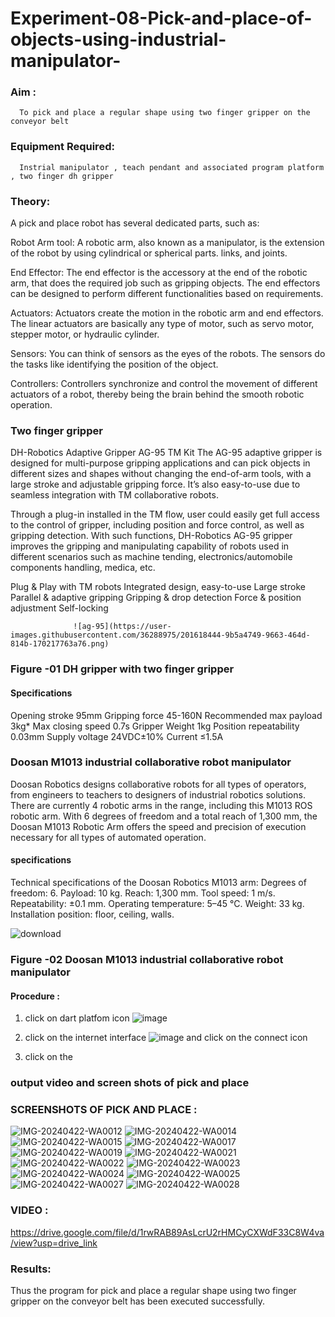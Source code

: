# Experiment-08-Pick-and-place-of-objects-using-industrial-manipulator-

### Aim :
      To pick and place a regular shape using two finger gripper on the conveyor belt 
### Equipment Required: 
      Instrial manipulator , teach pendant and associated program platform , two finger dh gripper 
      
### Theory: 

A pick and place robot has several dedicated parts, such as:

Robot Arm tool: A robotic arm, also known as a manipulator, is the extension of the robot by using cylindrical or spherical parts. links, and joints.

End Effector: The end effector is the accessory at the end of the robotic arm, that does the required job such as gripping objects. The end effectors can be designed to perform different functionalities based on requirements.

Actuators: Actuators create the motion in the robotic arm and end effectors. The linear actuators are basically any type of motor, such as servo motor, stepper motor, or hydraulic cylinder.

Sensors: You can think of sensors as the eyes of the robots. The sensors do the tasks like identifying the position of the object.

Controllers: Controllers synchronize and control the movement of different actuators of a robot, thereby being the brain behind the smooth robotic operation.


### Two finger gripper 

DH-Robotics
Adaptive Gripper AG-95 TM Kit
The AG-95 adaptive gripper is designed for multi-purpose gripping applications and can pick objects in different sizes and shapes without changing the end-of-arm tools, with a large stroke and adjustable gripping force. It’s also easy-to-use due to seamless integration with TM collaborative robots.

Through a plug-in installed in the TM flow, user could easily get full access to the control of gripper, including position and force control, as well as gripping detection. With such functions, DH-Robotics AG-95 gripper improves the gripping and manipulating capability of robots used in different scenarios such as machine tending, electronics/automobile components handling, medica, etc.

Plug & Play with TM robots
Integrated design, easy-to-use
Large stroke
Parallel & adaptive gripping
Gripping & drop detection
Force & position adjustment
Self-locking

                  ![ag-95](https://user-images.githubusercontent.com/36288975/201618444-9b5a4749-9663-464d-814b-170217763a76.png)
### Figure -01 DH gripper with two finger gripper 

#### Specifications

Opening stroke	95mm
Gripping force 	45-160N
Recommended max payload	3kg*
Max closing speed	0.7s
Gripper Weight	1kg
Position repeatability	0.03mm
Supply voltage	24VDC±10%
Current	≤1.5A



### Doosan M1013 industrial collaborative robot manipulator 
Doosan Robotics designs collaborative robots for all types of operators, from engineers to teachers to designers of industrial robotics solutions. There are currently 4 robotic arms in the range, including this M1013 ROS robotic arm. With 6 degrees of freedom and a total reach of 1,300 mm, the Doosan M1013 Robotic Arm offers the speed and precision of execution necessary for all types of automated operation.

#### specifications 
Technical specifications of the Doosan Robotics M1013 arm:
Degrees of freedom: 6.
Payload: 10 kg.
Reach: 1,300 mm.
Tool speed: 1 m/s.
Repeatability: ±0.1 mm.
Operating temperature: 5–45 °C.
Weight: 33 kg.
Installation position: floor, ceiling, walls.



![download](https://user-images.githubusercontent.com/36288975/201624230-89cc83ff-cecd-49ea-84c6-c67066e9d157.jpg)

### Figure -02 Doosan M1013 industrial collaborative robot manipulator 

#### Procedure : 

1. click on dart platfom icon ![image](https://user-images.githubusercontent.com/36288975/201621038-f1248586-5c20-40fd-8a74-68c7d8b44939.png)
2. click on the internet interface 
![image](https://user-images.githubusercontent.com/36288975/201621235-3b8b46a9-3c19-4207-9ea2-6a7954eb6135.png)
and click on the connect icon 

3. click on the 


















### output video and screen shots of pick and place 

### SCREENSHOTS OF PICK AND PLACE :
![IMG-20240422-WA0012](https://github.com/EzhilsreeJ/Experiment-08-Pick-and-place-of-objects-using-industrial-manipulator-/assets/144870412/099dc8d7-6094-4c7d-9211-203b9e80eb2b)
![IMG-20240422-WA0014](https://github.com/EzhilsreeJ/Experiment-08-Pick-and-place-of-objects-using-industrial-manipulator-/assets/144870412/405d5405-7369-4937-821d-d71720856fcc)
![IMG-20240422-WA0015](https://github.com/EzhilsreeJ/Experiment-08-Pick-and-place-of-objects-using-industrial-manipulator-/assets/144870412/1757a913-6575-48c4-a39f-44412873eac3)
![IMG-20240422-WA0017](https://github.com/EzhilsreeJ/Experiment-08-Pick-and-place-of-objects-using-industrial-manipulator-/assets/144870412/22ce36a4-58b9-48b3-bdca-7b3da674f22e)
![IMG-20240422-WA0019](https://github.com/EzhilsreeJ/Experiment-08-Pick-and-place-of-objects-using-industrial-manipulator-/assets/144870412/cbb2a2c2-4dde-47d7-bfa2-8aaf2574ffa2)
![IMG-20240422-WA0021](https://github.com/EzhilsreeJ/Experiment-08-Pick-and-place-of-objects-using-industrial-manipulator-/assets/144870412/c9ee6c17-0630-48e5-947c-a34555b92e71)
![IMG-20240422-WA0022](https://github.com/EzhilsreeJ/Experiment-08-Pick-and-place-of-objects-using-industrial-manipulator-/assets/144870412/f22cb375-5689-4c52-951c-bf4938911b21)
![IMG-20240422-WA0023](https://github.com/EzhilsreeJ/Experiment-08-Pick-and-place-of-objects-using-industrial-manipulator-/assets/144870412/7a169acb-060d-424b-8ad8-af72dc3bdd2c)
![IMG-20240422-WA0024](https://github.com/EzhilsreeJ/Experiment-08-Pick-and-place-of-objects-using-industrial-manipulator-/assets/144870412/344e5552-182f-41a9-9488-0796f1fee7cf)
![IMG-20240422-WA0025](https://github.com/EzhilsreeJ/Experiment-08-Pick-and-place-of-objects-using-industrial-manipulator-/assets/144870412/f6a73ea9-5fe0-4bc6-ae23-bac764a9662f)
![IMG-20240422-WA0027](https://github.com/EzhilsreeJ/Experiment-08-Pick-and-place-of-objects-using-industrial-manipulator-/assets/144870412/69cef893-19c8-458b-9063-bd90528af373)
![IMG-20240422-WA0028](https://github.com/EzhilsreeJ/Experiment-08-Pick-and-place-of-objects-using-industrial-manipulator-/assets/144870412/ecdaab69-c61c-41c5-9f4d-bd7389ecc300)

### VIDEO :

https://drive.google.com/file/d/1rwRAB89AsLcrU2rHMCyCXWdF33C8W4va/view?usp=drive_link


### Results: 
Thus the program for  pick and place a regular shape using two finger gripper on the conveyor belt has been executed successfully.





